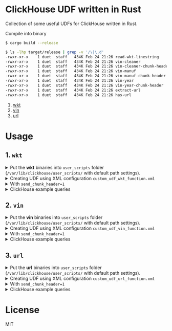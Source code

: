 # ClickHouse UDF written in Rust 

Collection of some useful UDFs for ClickHouse written in Rust.

Compile into binary

```bash
$ cargo build --release

$ ls -lhp target/release | grep -v '/\|\.d'
-rwxr-xr-x    1 duet  staff   434K Feb 24 21:26 read-wkt-linestring
-rwxr-xr-x    1 duet  staff   434K Feb 24 21:26 vin-cleaner
-rwxr-xr-x    1 duet  staff   434K Feb 24 21:26 vin-cleaner-chunk-header
-rwxr-xr-x    1 duet  staff   434K Feb 24 21:26 vin-manuf
-rwxr-xr-x    1 duet  staff   434K Feb 24 21:26 vin-manuf-chunk-header
-rwxr-xr-x    1 duet  staff   434K Feb 24 21:26 vin-year
-rwxr-xr-x    1 duet  staff   434K Feb 24 21:26 vin-year-chunk-header
-rwxr-xr-x    1 duet  staff   434K Feb 24 21:26 extract-url
-rwxr-xr-x    1 duet  staff   434K Feb 24 21:26 has-url

```

1. [wkt](#1-wkt)
2. [vin](#2-vin)
3. [url](#3-url)


# Usage

## 1. `wkt`


<details>
  <summary>
    Put the <strong>wkt</strong> binaries into <code>user_scripts</code> folder (<code>/var/lib/clickhouse/user_scripts/</code> with default path settings).
  </summary>

  ```bash
  $ cd /var/lib/clickhouse/user_scripts/
  $ wget https://github.com/duyet/clickhouse-udf-rs/releases/download/0.1.5/clickhouse_udf_wkt_v0.1.5_x86_64-unknown-linux-musl.tar.gz
  $ tar zxvf clickhouse_udf_wkt_v0.1.5_x86_64-unknown-linux-musl.tar.gz

  read-wkt-linestring
  
  ```
</details>

<details>
  <summary>
    Creating UDF using XML configuration <code>custom_udf_wkt_function.xml</code>
  </summary>

  define udf config file `wkt_udf_function.xml` (`/etc/clickhouse-server/custom_udf_wkt_function.xml` with default path settings,
  file name must be matched `*_function.xml`).


  ```xml
  <functions>
    <!-- wkt -->
    <function>
        <name>readWktLinestring</name>
        <type>executable_pool</type>
        <command>read-wkt-linestring</command>
        <format>tabseparated</format>
        <argument>
            <type>string</type>
            <name>value</name>
        </argument>
        <return_type>string</return_type>
    </function>
  </functions>
  ```
</details>

<details>
  <summary>With <code>send_chunk_header=1</code></summary>

  ```xml
  <functions>
      <!-- wkt -->
      <function>
          <name>readWktLinestring</name>
          <type>executable_pool</type>

          <command>read-wkt-linestring-chunk-header</command>
          <send_chunk_header>1</send_chunk_header>

          <format>TabSeparated</format>
          <argument>
              <type>String</type>
              <name>value</name>
          </argument>
          <return_type>String</return_type>
      </function>
      </functions>
  ```

</details>

<details>
  <summary>ClickHouse example queries</summary>

  ```sql
  SELECT readWktLinestring('value');
  ```
</details>

## 2. `vin`


<details>
  <summary>
    Put the <strong>vin</strong> binaries into <code>user_scripts</code> folder (<code>/var/lib/clickhouse/user_scripts/</code> with default path settings).
  </summary>

  ```bash
  $ cd /var/lib/clickhouse/user_scripts/
  $ wget https://github.com/duyet/clickhouse-udf-rs/releases/download/0.1.5/clickhouse_udf_vin_v0.1.5_x86_64-unknown-linux-musl.tar.gz
  $ tar zxvf clickhouse_udf_vin_v0.1.5_x86_64-unknown-linux-musl.tar.gz

  vin-cleaner
  vin-cleaner-chunk-header
  vin-manuf
  vin-manuf-chunk-header
  vin-year
  vin-year-chunk-header
  
  ```
</details>

<details>
  <summary>
    Creating UDF using XML configuration <code>custom_udf_vin_function.xml</code>
  </summary>

  define udf config file `vin_udf_function.xml` (`/etc/clickhouse-server/custom_udf_vin_function.xml` with default path settings,
  file name must be matched `*_function.xml`).


  ```xml
  <functions>
    <!-- vin -->
    <function>
        <name>vinCleaner</name>
        <type>executable_pool</type>
        <command>vin-cleaner</command>
        <format>tabseparated</format>
        <argument>
            <type>string</type>
            <name>value</name>
        </argument>
        <return_type>string</return_type>
    </function><function>
        <name>vinCleanerChunkHeader</name>
        <type>executable_pool</type>
        <command>vin-cleaner-chunk-header</command>
        <format>tabseparated</format>
        <argument>
            <type>string</type>
            <name>value</name>
        </argument>
        <return_type>string</return_type>
    </function><function>
        <name>vinManuf</name>
        <type>executable_pool</type>
        <command>vin-manuf</command>
        <format>tabseparated</format>
        <argument>
            <type>string</type>
            <name>value</name>
        </argument>
        <return_type>string</return_type>
    </function><function>
        <name>vinManufChunkHeader</name>
        <type>executable_pool</type>
        <command>vin-manuf-chunk-header</command>
        <format>tabseparated</format>
        <argument>
            <type>string</type>
            <name>value</name>
        </argument>
        <return_type>string</return_type>
    </function><function>
        <name>vinYear</name>
        <type>executable_pool</type>
        <command>vin-year</command>
        <format>tabseparated</format>
        <argument>
            <type>string</type>
            <name>value</name>
        </argument>
        <return_type>string</return_type>
    </function><function>
        <name>vinYearChunkHeader</name>
        <type>executable_pool</type>
        <command>vin-year-chunk-header</command>
        <format>tabseparated</format>
        <argument>
            <type>string</type>
            <name>value</name>
        </argument>
        <return_type>string</return_type>
    </function>
  </functions>
  ```
</details>

<details>
  <summary>With <code>send_chunk_header=1</code></summary>

  ```xml
  <functions>
      <!-- vin -->
      <function>
          <name>vinCleaner</name>
          <type>executable_pool</type>

          <command>vin-cleaner-chunk-header</command>
          <send_chunk_header>1</send_chunk_header>

          <format>TabSeparated</format>
          <argument>
              <type>String</type>
              <name>value</name>
          </argument>
          <return_type>String</return_type>
      </function>
      <function>
          <name>vinCleanerChunkHeader</name>
          <type>executable_pool</type>

          <command>vin-cleaner-chunk-header-chunk-header</command>
          <send_chunk_header>1</send_chunk_header>

          <format>TabSeparated</format>
          <argument>
              <type>String</type>
              <name>value</name>
          </argument>
          <return_type>String</return_type>
      </function>
      <function>
          <name>vinManuf</name>
          <type>executable_pool</type>

          <command>vin-manuf-chunk-header</command>
          <send_chunk_header>1</send_chunk_header>

          <format>TabSeparated</format>
          <argument>
              <type>String</type>
              <name>value</name>
          </argument>
          <return_type>String</return_type>
      </function>
      <function>
          <name>vinManufChunkHeader</name>
          <type>executable_pool</type>

          <command>vin-manuf-chunk-header-chunk-header</command>
          <send_chunk_header>1</send_chunk_header>

          <format>TabSeparated</format>
          <argument>
              <type>String</type>
              <name>value</name>
          </argument>
          <return_type>String</return_type>
      </function>
      <function>
          <name>vinYear</name>
          <type>executable_pool</type>

          <command>vin-year-chunk-header</command>
          <send_chunk_header>1</send_chunk_header>

          <format>TabSeparated</format>
          <argument>
              <type>String</type>
              <name>value</name>
          </argument>
          <return_type>String</return_type>
      </function>
      <function>
          <name>vinYearChunkHeader</name>
          <type>executable_pool</type>

          <command>vin-year-chunk-header-chunk-header</command>
          <send_chunk_header>1</send_chunk_header>

          <format>TabSeparated</format>
          <argument>
              <type>String</type>
              <name>value</name>
          </argument>
          <return_type>String</return_type>
      </function>
      </functions>
  ```

</details>

<details>
  <summary>ClickHouse example queries</summary>

  ```sql
  SELECT vinCleaner('value');
  SELECT vinCleanerChunkHeader('value');
  SELECT vinManuf('value');
  SELECT vinManufChunkHeader('value');
  SELECT vinYear('value');
  SELECT vinYearChunkHeader('value');
  ```
</details>

## 3. `url`


<details>
  <summary>
    Put the <strong>url</strong> binaries into <code>user_scripts</code> folder (<code>/var/lib/clickhouse/user_scripts/</code> with default path settings).
  </summary>

  ```bash
  $ cd /var/lib/clickhouse/user_scripts/
  $ wget https://github.com/duyet/clickhouse-udf-rs/releases/download/0.1.5/clickhouse_udf_url_v0.1.5_x86_64-unknown-linux-musl.tar.gz
  $ tar zxvf clickhouse_udf_url_v0.1.5_x86_64-unknown-linux-musl.tar.gz

  extract-url
  has-url
  
  ```
</details>

<details>
  <summary>
    Creating UDF using XML configuration <code>custom_udf_url_function.xml</code>
  </summary>

  define udf config file `url_udf_function.xml` (`/etc/clickhouse-server/custom_udf_url_function.xml` with default path settings,
  file name must be matched `*_function.xml`).


  ```xml
  <functions>
    <!-- url -->
    <function>
        <name>extractUrl</name>
        <type>executable_pool</type>
        <command>extract-url</command>
        <format>tabseparated</format>
        <argument>
            <type>string</type>
            <name>value</name>
        </argument>
        <return_type>string</return_type>
    </function><function>
        <name>hasUrl</name>
        <type>executable_pool</type>
        <command>has-url</command>
        <format>tabseparated</format>
        <argument>
            <type>string</type>
            <name>value</name>
        </argument>
        <return_type>string</return_type>
    </function>
  </functions>
  ```
</details>

<details>
  <summary>With <code>send_chunk_header=1</code></summary>

  ```xml
  <functions>
      <!-- url -->
      <function>
          <name>extractUrl</name>
          <type>executable_pool</type>

          <command>extract-url-chunk-header</command>
          <send_chunk_header>1</send_chunk_header>

          <format>TabSeparated</format>
          <argument>
              <type>String</type>
              <name>value</name>
          </argument>
          <return_type>String</return_type>
      </function>
      <function>
          <name>hasUrl</name>
          <type>executable_pool</type>

          <command>has-url-chunk-header</command>
          <send_chunk_header>1</send_chunk_header>

          <format>TabSeparated</format>
          <argument>
              <type>String</type>
              <name>value</name>
          </argument>
          <return_type>String</return_type>
      </function>
      </functions>
  ```

</details>

<details>
  <summary>ClickHouse example queries</summary>

  ```sql
  SELECT extractUrl('value');
  SELECT hasUrl('value');
  ```
</details>



# License

MIT

